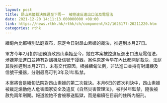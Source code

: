 ```yaml
---
layout: post
title: 昂山素姬裁決推遲至下周一　被控違反進出口法及電信法
date: 2021-12-20 14:11:13.000000000 +08:00
link: https://news.rthk.hk/rthk/ch/component/k2/1625177-20211220.htm
categories: rthk
---
```


緬甸內比都特別法庭宣布，原定今日對昂山素姬的裁決，推遲到本月27日。

軍方今年2月扣押國務資政昂山素姬至今，她在本案被控違反進出口法及電信法，涉嫌非法進口並持有對講機及信號干擾器。案件原定今早在內比都開庭裁決，法庭其後推遲到本月27日，未有交代原因。根據緬甸法例，非法進口並持有對講機及信號干擾器，分別最高可判3年及1年監禁。

本案將會是緬甸法院對昂山素姬的第二次裁決。本月6日的首次判決中，昂山素姬被裁定煽動他人危害國家安全及違反《自然災害管理法》，被判4年監禁，隨後被赦免兩年刑期。報道說她不會被移送監獄，而是繼續在目前的住所內服刑。
